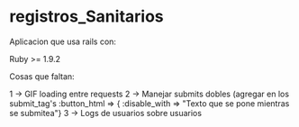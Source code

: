 registros_Sanitarios
====================
Aplicacion que usa rails con:

Ruby >= 1.9.2


Cosas que faltan:

1 -> GIF loading entre requests
2 -> Manejar submits dobles (agregar en los submit_tag's :button_html => { :disable_with => "Texto que se pone mientras se submitea"}
3 -> Logs de usuarios sobre usuarios
